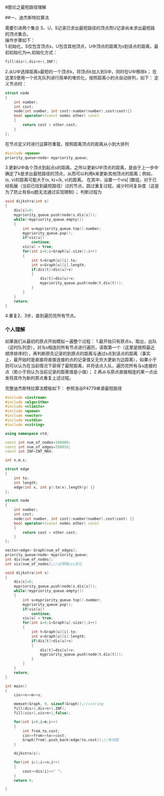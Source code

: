 #图论之最短路径理解

##一、迪杰斯特拉算法

需要引进两个集合 S、U，S记录已求出最短路径的顶点而U记录尚未求出最短路的顶点集合。  
操作步骤如下：  
1.初始化，S仅包含顶点s，U包含其他顶点，U中顶点的距离为s到该点的距离，最初初始化为∞,初始化方式：


```c++
fill(dis+1,dis+n+1,INF);
```

2.从U中选择距离s最短的一个顶点k，将顶点k加入到S中，同时在U中移除k；
在这里S使用一个优先队列进行简单的堆优化，按照距离小的点自动排列，如下：
定义节点时：
```c++
struct node
{
    int number;
    int cost;
    node(int number, int cost):number(number),cost(cost){}
    bool operator<(const node& other) const
    {
        return cost > other.cost;
    }
};
```
在节点定义时进行运算符重载，按照距离顶点的距离从小到大排列
```c++
#include <queue>
priority_queue<node> mypriority_queue;
```
3.更新U中各个顶点到起点s的距离。之所以更新U中顶点的距离，是由于上一步中确定了k是求出最短路径的顶点，从而可以利用k来更新其他顶点的距离；例如，(s, v)的距离可能大于(s, k)+(k, v)的距离。
在其中，设置一个vis[ ]数组，对于已经拓展（当前已找到最短路径）过的节点，跳过重复过程，减少时间复杂度（这是为了防止有些oj题无法通过实现限制）；
判断过程为
```c++
void dijkstra(int s)
{
    dis[s]=0;
    mypriority_queue.push(node(s,dis[s]));
    while(!mypriority_queue.empty())
    {
        int u=mypriority_queue.top().number;
        mypriority_queue.pop();
        if(vis[u])
            continue;
        vis[u] = true;
        for(int i=0;i<Graph[u].size();i++)
        {
            int t=Graph[u][i].to;
            int v=Graph[u][i].length;
            if(dis[t]>dis[u]+v)
            {
                dis[t]=dis[u]+v;
                mypriority_queue.push(node(t,dis[t]));
            }
        }
    }
    return;
}
```

4.重复2、3步，直到遍历完所有节点。

### 个人理解
如果我们从最初的原点开始模拟一遍整个过程：
1.最开始只有原点s，取出，出队（这时队列空），对与s相连的所有节点进行遍历，读取第一个（这里是按照最近顺序排序的），再判断原先记录的到原点的距离与通过s点到该点的距离（事实上，最开始时是直接将直接连接的点的记录值又无穷大更新为边距离），如果小于则可以认为在当前情况下获得了最短距离，并将该点入队，遍历完所有与s连接的点（若小于则认为当前记录的距离值是小值）；
2.再从与原点直接相连的某一点出发将其作为新的原点重复上述过程。

完整迪杰斯特拉算法模板如下：
参照洛谷P4779单源最短路径
```c++
#include <iostream>
#include <algorithm>
#include <climits>
#include <queue>
#include <vector>
#include <cstdio>
#include <cstring>

using namespace std;

const int num_of_nodes=100000;
const int num_of_edges=200010;
const int INF=INT_MAX;

int n,m,s;

struct edge
{
    int to;
    int length;
    edge(int x, int y):to(x),length(y) {}
};

struct node
{
    int number;
    int cost;
    node(int number, int cost):number(number),cost(cost) {}
    bool operator<(const node& other) const 
    {
        return cost > other.cost;
    }
};

vector<edge> Graph[num_of_edges];
priority_queue<node> mypriority_queue;
int dis[num_of_nodes];
int vis[num_of_nodes];//记得做vis优化

void dijkstra(int s)
{
    dis[s]=0;
    mypriority_queue.push(node(s,dis[s]));
    while(!mypriority_queue.empty())
    {
        int u=mypriority_queue.top().number;
        mypriority_queue.pop();
        if(vis[u])
            continue;
        vis[u] = true;
        for(int i=0;i<Graph[u].size();i++)
        {
            int t=Graph[u][i].to;
            int v=Graph[u][i].length;
            if(dis[t]>dis[u]+v)
            {
                dis[t]=dis[u]+v;
                mypriority_queue.push(node(t,dis[t]));
            }
        }
    }
    return;
}

int main()
{
    cin>>n>>m>>s;

    memset(Graph, 0, sizeof(Graph));//cstring
    fill(dis+1,dis+n+1,INF);
    fill(vis+1,vis+n+1,false);

    for(int i=0;i<m;i++)
    {
        int from,to,cost;
        cin>>from>>to>>cost;
        Graph[from].push_back(edge(to,cost));//有向图
    }

    dijkstra(s);

    for(int i=1;i<=n;i++)
    {
        cout<<dis[i]<<" ";
    }
    return 0;

}

```
